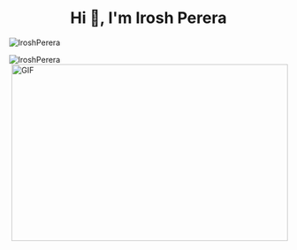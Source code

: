 <h1 align="center">Hi 👋, I'm Irosh Perera</h1>
<p align="left"> <img src="https://komarev.com/ghpvc/?username=IroshPerera&label=Profile%20views&color=0e75b6&style=flat" alt="IroshPerera" /> </p>
<p><img align="left" src="https://github-readme-stats.vercel.app/api/top-langs?username=IroshPerera&show_icons=true&locale=en&layout=compact" alt="IroshPerera" /></p>
  <img align="right" alt="GIF" src="https://github.com/abhisheknaiidu/abhisheknaiidu/blob/master/code.gif?raw=true" width="500" height="320" />

